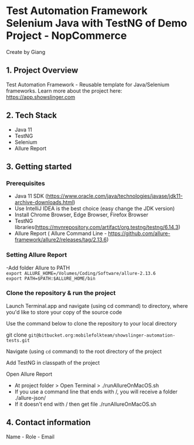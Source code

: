 
# Test Automation Framework Selenium Java with TestNG of Demo Project - NopCommerce
Create by Giang
## 1. Project Overview
Test Automation Framework - Reusable template for Java/Selenium frameworks. Learn more about the project here: https://app.showslinger.com

## 2. Tech Stack
  - Java 11
  - TestNG
  - Selenium
  - Allure Report
## 3. Getting started 

### Prerequisites
- Java 11 SDK (https://www.oracle.com/java/technologies/javase/jdk11-archive-downloads.html)
- Use IntelliJ IDEA is the best choice (easy change the JDK version)
- Install Chrome Browser, Edge Browser, Firefox Browser
- TestNG libraries(https://mvnrepository.com/artifact/org.testng/testng/6.14.3)
- Allure Report ( Allure Command Line - https://github.com/allure-framework/allure2/releases/tag/2.13.6)

### Setting Allure Report
-Add folder Allure to PATH
<br> `export ALLURE_HOME=/Volumes/Coding/Software/allure-2.13.6`
<br> `export PATH=$PATH:$ALLURE_HOME/bin`


### Clone the repository & run the project
Launch Terminal.app and navigate (using cd command) to directory, where you'd like to store your copy of the source code

Use the command below to clone the repository to your local directory

git clone  `git@bitbucket.org:mobilefolkteam/showslinger-automation-tests.git `

Navigate (using `cd` command) to the root directory of the project

Add TestNG in classpath of the project

Open Allure Report 
- At project folder > Open Terminal > ./runAllureOnMacOS.sh
- If you use a command line that ends with /, you will receive a folder
  ./allure-json/
- If it doesn't end with / then get file
  ./runAllureOnMacOS.sh

## 4. Contact information  
Name - Role - Email  

